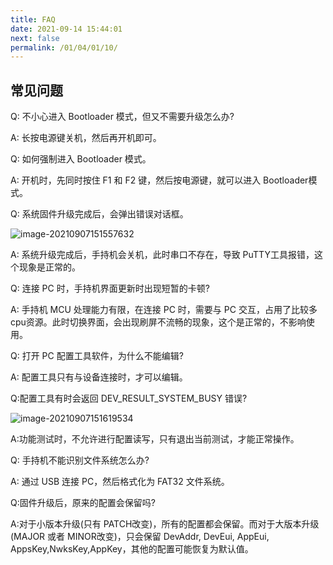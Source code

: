 ```yaml
---
title: FAQ
date: 2021-09-14 15:44:01
next: false
permalink: /01/04/01/10/
---
```

## 常见问题

Q: 不小心进入 Bootloader 模式，但又不需要升级怎么办?

A: 长按电源键关机，然后再开机即可。



Q: 如何强制进入 Bootloader 模式。

A: 开机时，先同时按住 F1 和 F2 键，然后按电源键，就可以进入 Bootloader模式。



Q: 系统固件升级完成后，会弹出错误对话框。

![image-20210907151557632](https://wiki.risinghf.com/upload/img/d273544e512bf4e11fc3b2c3ef782e58.png)

A: 系统升级完成后，手持机会关机，此时串口不存在，导致 PuTTY工具报错，这个现象是正常的。



Q: 连接 PC 时，手持机界面更新时出现短暂的卡顿?

A: 手持机 MCU 处理能力有限，在连接 PC 时，需要与 PC 交互，占用了比较多cpu资源。此时切换界面，会出现刷屏不流畅的现象，这个是正常的，不影响使用。



Q: 打开 PC 配置工具软件，为什么不能编辑?

A: 配置工具只有与设备连接时，才可以编辑。



Q:配置工具有时会返回 DEV_RESULT_SYSTEM_BUSY 错误?

![image-20210907151619534](https://wiki.risinghf.com/upload/img/b5ed6f23c0203c48185165368655624d.png)

A:功能测试时，不允许进行配置读写，只有退出当前测试，才能正常操作。



Q: 手持机不能识别文件系统怎么办?

A: 通过 USB 连接 PC，然后格式化为 FAT32 文件系统。



Q:固件升级后，原来的配置会保留吗?

A:对于小版本升级(只有 PATCH改变)，所有的配置都会保留。而对于大版本升级(MAJOR 或者 MINOR改变)，只会保留 DevAddr, DevEui, AppEui, AppsKey,NwksKey,AppKey，其他的配置可能恢复为默认值。
